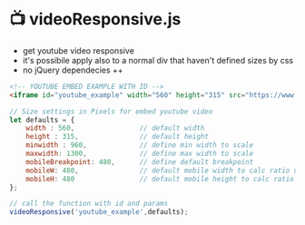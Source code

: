 # 📺 videoResponsive.js
-  get youtube video responsive  
- it's possibile apply also to a normal div that haven't defined sizes by css
- no jQuery dependecies ++

```html
<!-- YOUTUBE EMBED EXAMPLE WITH ID -->
<iframe id="youtube_example" width="560" height="315" src="https://www.youtube.com/embed/xat1GVnl8-k" frameborder="0" allow="autoplay; encrypted-media" allowfullscreen></iframe>

```

```javascript
// Size settings in Pixels for embed youtube video
let defaults = { 
    width : 560,                // default width
    height : 315,               // default height
    minwidth : 960,             // define min width to scale
    maxwidth: 1300,             // define max width to scale
    mobileBreakpoint: 480,      // define default breakpoint
    mobileW: 480,               // default mobile width to calc ratio under breakpoint
    mobileH: 480                // default mobile height to calc ratio under breakpoint
};

// call the function with id and params
videoResponsive('youtube_example',defaults);
```
